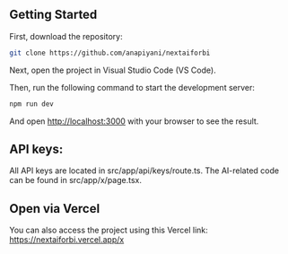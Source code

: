 ## Getting Started

First, download the repository:

```bash
git clone https://github.com/anapiyani/nextaiforbi
```

Next, open the project in Visual Studio Code (VS Code).

Then, run the following command to start the development server:

```bash
npm run dev
```

And open [http://localhost:3000](http://localhost:3000) with your browser to see the result.

## API keys:

All API keys are located in src/app/api/keys/route.ts.
The AI-related code can be found in src/app/x/page.tsx.

## Open via Vercel

You can also access the project using this Vercel link: https://nextaiforbi.vercel.app/x
